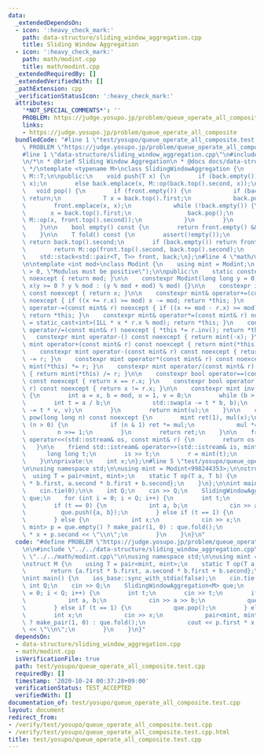 ```yaml
---
data:
  _extendedDependsOn:
  - icon: ':heavy_check_mark:'
    path: data-structure/sliding_window_aggregation.cpp
    title: Sliding Window Aggregation
  - icon: ':heavy_check_mark:'
    path: math/modint.cpp
    title: math/modint.cpp
  _extendedRequiredBy: []
  _extendedVerifiedWith: []
  _pathExtension: cpp
  _verificationStatusIcon: ':heavy_check_mark:'
  attributes:
    '*NOT_SPECIAL_COMMENTS*': ''
    PROBLEM: https://judge.yosupo.jp/problem/queue_operate_all_composite
    links:
    - https://judge.yosupo.jp/problem/queue_operate_all_composite
  bundledCode: "#line 1 \"test/yosupo/queue_operate_all_composite.test.cpp\"\n#define\
    \ PROBLEM \"https://judge.yosupo.jp/problem/queue_operate_all_composite\"\n\n\
    #line 1 \"data-structure/sliding_window_aggregation.cpp\"\n#include <bits/stdc++.h>\n\
    \n/*\n * @brief Sliding Window Aggregation\n * @docs docs/data-structure/sliding_window_aggregation.md\n\
    \ */\ntemplate <typename M>\nclass SlidingWindowAggregation {\n    using T = typename\
    \ M::T;\n\npublic:\n    void push(T x) {\n        if (back.empty()) back.emplace(x,\
    \ x);\n        else back.emplace(x, M::op(back.top().second, x));\n    }\n\n \
    \   void pop() {\n        if (front.empty()) {\n            if (back.empty())\
    \ return;\n            T x = back.top().first;\n            back.pop();\n    \
    \        front.emplace(x, x);\n            while (!back.empty()) {\n         \
    \       x = back.top().first;\n                back.pop();\n                front.emplace(x,\
    \ M::op(x, front.top().second));\n            }\n        }\n        front.pop();\n\
    \    }\n\n    bool empty() const {\n        return front.empty() && back.empty();\n\
    \    }\n\n    T fold() const {\n        assert(!empty());\n        if (front.empty())\
    \ return back.top().second;\n        if (back.empty()) return front.top().second;\n\
    \        return M::op(front.top().second, back.top().second);\n    }\n\nprivate:\n\
    \    std::stack<std::pair<T, T>> front, back;\n};\n#line 4 \"math/modint.cpp\"\
    \n\ntemplate <int mod>\nclass Modint {\n    using mint = Modint;\n    static_assert(mod\
    \ > 0, \"Modulus must be positive\");\n\npublic:\n    static constexpr int get_mod()\
    \ noexcept { return mod; }\n\n    constexpr Modint(long long y = 0) noexcept :\
    \ x(y >= 0 ? y % mod : (y % mod + mod) % mod) {}\n\n    constexpr int value()\
    \ const noexcept { return x; }\n\n    constexpr mint& operator+=(const mint& r)\
    \ noexcept { if ((x += r.x) >= mod) x -= mod; return *this; }\n    constexpr mint&\
    \ operator-=(const mint& r) noexcept { if ((x += mod - r.x) >= mod) x -= mod;\
    \ return *this; }\n    constexpr mint& operator*=(const mint& r) noexcept { x\
    \ = static_cast<int>(1LL * x * r.x % mod); return *this; }\n    constexpr mint&\
    \ operator/=(const mint& r) noexcept { *this *= r.inv(); return *this; }\n\n \
    \   constexpr mint operator-() const noexcept { return mint(-x); }\n\n    constexpr\
    \ mint operator+(const mint& r) const noexcept { return mint(*this) += r; }\n\
    \    constexpr mint operator-(const mint& r) const noexcept { return mint(*this)\
    \ -= r; }\n    constexpr mint operator*(const mint& r) const noexcept { return\
    \ mint(*this) *= r; }\n    constexpr mint operator/(const mint& r) const noexcept\
    \ { return mint(*this) /= r; }\n\n    constexpr bool operator==(const mint& r)\
    \ const noexcept { return x == r.x; }\n    constexpr bool operator!=(const mint&\
    \ r) const noexcept { return x != r.x; }\n\n    constexpr mint inv() const noexcept\
    \ {\n        int a = x, b = mod, u = 1, v = 0;\n        while (b > 0) {\n    \
    \        int t = a / b;\n            std::swap(a -= t * b, b);\n            std::swap(u\
    \ -= t * v, v);\n        }\n        return mint(u);\n    }\n\n    constexpr mint\
    \ pow(long long n) const noexcept {\n        mint ret(1), mul(x);\n        while\
    \ (n > 0) {\n            if (n & 1) ret *= mul;\n            mul *= mul;\n   \
    \         n >>= 1;\n        }\n        return ret;\n    }\n\n    friend std::ostream&\
    \ operator<<(std::ostream& os, const mint& r) {\n        return os << r.x;\n \
    \   }\n\n    friend std::istream& operator>>(std::istream& is, mint& r) {\n  \
    \      long long t;\n        is >> t;\n        r = mint(t);\n        return is;\n\
    \    }\n\nprivate:\n    int x;\n};\n#line 5 \"test/yosupo/queue_operate_all_composite.test.cpp\"\
    \n\nusing namespace std;\n\nusing mint = Modint<998244353>;\n\nstruct M {\n  \
    \  using T = pair<mint, mint>;\n    static T op(T a, T b) {\n        return {a.first\
    \ * b.first, a.second * b.first + b.second};\n    }\n};\n\nint main() {\n    ios_base::sync_with_stdio(false);\n\
    \    cin.tie(0);\n\n    int Q;\n    cin >> Q;\n    SlidingWindowAggregation<M>\
    \ que;\n    for (int i = 0; i < Q; i++) {\n        int t;\n        cin >> t;\n\
    \        if (t == 0) {\n            int a, b;\n            cin >> a >> b;\n  \
    \          que.push({a, b});\n        } else if (t == 1) {\n            que.pop();\n\
    \        } else {\n            int x;\n            cin >> x;\n            pair<mint,\
    \ mint> p = que.empty() ? make_pair(1, 0) : que.fold();\n            cout << p.first\
    \ * x + p.second << \"\\n\";\n        }\n    }\n}\n"
  code: "#define PROBLEM \"https://judge.yosupo.jp/problem/queue_operate_all_composite\"\
    \n\n#include \"../../data-structure/sliding_window_aggregation.cpp\"\n#include\
    \ \"../../math/modint.cpp\"\n\nusing namespace std;\n\nusing mint = Modint<998244353>;\n\
    \nstruct M {\n    using T = pair<mint, mint>;\n    static T op(T a, T b) {\n \
    \       return {a.first * b.first, a.second * b.first + b.second};\n    }\n};\n\
    \nint main() {\n    ios_base::sync_with_stdio(false);\n    cin.tie(0);\n\n   \
    \ int Q;\n    cin >> Q;\n    SlidingWindowAggregation<M> que;\n    for (int i\
    \ = 0; i < Q; i++) {\n        int t;\n        cin >> t;\n        if (t == 0) {\n\
    \            int a, b;\n            cin >> a >> b;\n            que.push({a, b});\n\
    \        } else if (t == 1) {\n            que.pop();\n        } else {\n    \
    \        int x;\n            cin >> x;\n            pair<mint, mint> p = que.empty()\
    \ ? make_pair(1, 0) : que.fold();\n            cout << p.first * x + p.second\
    \ << \"\\n\";\n        }\n    }\n}"
  dependsOn:
  - data-structure/sliding_window_aggregation.cpp
  - math/modint.cpp
  isVerificationFile: true
  path: test/yosupo/queue_operate_all_composite.test.cpp
  requiredBy: []
  timestamp: '2020-10-24 00:37:28+09:00'
  verificationStatus: TEST_ACCEPTED
  verifiedWith: []
documentation_of: test/yosupo/queue_operate_all_composite.test.cpp
layout: document
redirect_from:
- /verify/test/yosupo/queue_operate_all_composite.test.cpp
- /verify/test/yosupo/queue_operate_all_composite.test.cpp.html
title: test/yosupo/queue_operate_all_composite.test.cpp
---
```

